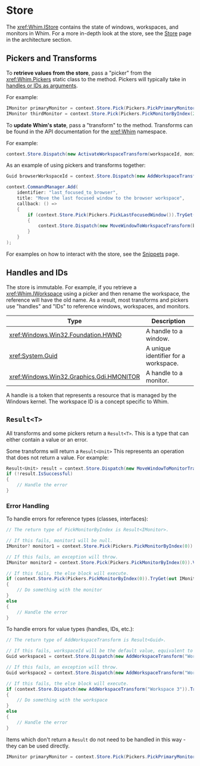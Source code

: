 # Store

The <xref:Whim.IStore> contains the state of windows, workspaces, and monitors in Whim. For a more in-depth look at the store, see the [Store](../architecture/store.md) page in the architecture section.

## Pickers and Transforms

To **retrieve values from the store**, pass a "picker" from the <xref:Whim.Pickers> static class to the <xref href="Whim.IStore.Pick``1(Whim.Picker{``0})" /> method. Pickers will typically take in [handles or IDs as arguments](#handles-and-ids).

For example:

```csharp
IMonitor primaryMonitor = context.Store.Pick(Pickers.PickPrimaryMonitor());
IMonitor thirdMonitor = context.Store.Pick(Pickers.PickMonitorByIndex(2)).Value;
```

To **update Whim's state**, pass a "transform" to the <xref href="Whim.IStore.Dispatch``1(Whim.Transform{``0})" /> method. Transforms can be found in the API documentation for the <xref:Whim> namespace.

For example:

```csharp
context.Store.Dispatch(new ActivateWorkspaceTransform(workspaceId, monitor.Handle));
```

As an example of using pickers and transforms together:

```csharp
Guid browserWorkspaceId = context.Store.Dispatch(new AddWorkspaceTransform("Browser")).Value;

context.CommandManager.Add(
    identifier: "last_focused_to_browser",
    title: "Move the last focused window to the browser workspace",
    callback: () =>
    {
        if (context.Store.Pick(Pickers.PickLastFocusedWindow()).TryGet(out IWindow window))
        {
            context.Store.Dispatch(new MoveWindowToWorkspaceTransform(browserWorkspaceId, window.Handle));
        }
    }
);
```

For examples on how to interact with the store, see the [Snippets](../snippets.md) page.

## Handles and IDs

The store is immutable. For example, if you retrieve a <xref:Whim.IWorkspace> using a picker and then rename the workspace, the reference will have the old name. As a result, most transforms and pickers use "handles" and "IDs" to reference windows, workspaces, and monitors.

| Type                                       | Description                          |
| ------------------------------------------ | ------------------------------------ |
| <xref:Windows.Win32.Foundation.HWND>       | A handle to a window.                |
| <xref:System.Guid>                         | A unique identifier for a workspace. |
| <xref:Windows.Win32.Graphics.Gdi.HMONITOR> | A handle to a monitor.               |

A handle is a token that represents a resource that is managed by the Windows kernel. The workspace ID is a concept specific to Whim.

## `Result<T>`

All transforms and some pickers return a `Result<T>`. This is a type that can either contain a value or an error.

Some transforms will return a `Result<Unit>` This represents an operation that does not return a value. For example:

```csharp
Result<Unit> result = context.Store.Dispatch(new MoveWindowToMonitorTransform(monitorHandle, windowHandle));
if (!result.IsSuccessful)
{
    // Handle the error
}
```

### Error Handling

To handle errors for reference types (classes, interfaces):

```csharp
// The return type of PickMonitorByIndex is Result<IMonitor>.

// If this fails, monitor1 will be null.
IMonitor? monitor1 = context.Store.Pick(Pickers.PickMonitorByIndex(0)).ValueOrDefault;

// If this fails, an exception will throw.
IMonitor monitor2 = context.Store.Pick(Pickers.PickMonitorByIndex(0)).Value;

// If this fails, the else block will execute.
if (context.Store.Pick(Pickers.PickMonitorByIndex(0)).TryGet(out IMonitor monitor3))
{
    // Do something with the monitor
}
else
{
    // Handle the error
}
```

To handle errors for value types (handles, IDs, etc.):

```csharp
// The return type of AddWorkspaceTransform is Result<Guid>.

// If this fails, workspaceId will be the default value, equivalent to all bits being 0.
Guid workspace1 = context.Store.Dispatch(new AddWorkspaceTransform("Workspace 1")).ValueOrDefault;

// If this fails, an exception will throw.
Guid workspace2 = context.Store.Dispatch(new AddWorkspaceTransform("Workspace 2")).Value;

// If this fails, the else block will execute.
if (context.Store.Dispatch(new AddWorkspaceTransform("Workspace 3")).TryGet(out Guid workspace3))
{
    // Do something with the workspace
}
else
{
    // Handle the error
}
```

Items which don't return a `Result` do not need to be handled in this way - they can be used directly.

```csharp
IMonitor primaryMonitor = context.Store.Pick(Pickers.PickPrimaryMonitor());
```

